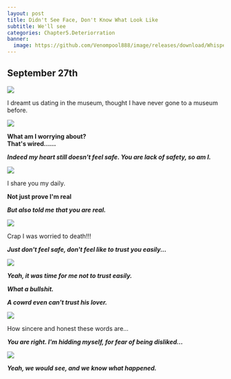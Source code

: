 ```yaml
---
layout: post
title: Didn't See Face, Don't Know What Look Like
subtitle: We'll see
categories: Chapter5.Deteriorration
banner:
  image: https://github.com/Venompool888/image/releases/download/Whisper/1697200404457.jpeg
---
```

  
## September 27th
  
![](https://github.com/Venompool888/image/releases/download/Whisper/Screenshot_20231015_111429.jpg)  
  
I dreamt us dating in the museum, thought I have never gone to a museum before.  
  
![](https://github.com/Venompool888/image/releases/download/Whisper/Screenshot_20231015_112524.jpg)  
  
**What am I worrying about?**  
**That's wired......**  
  
***Indeed my heart still doesn't feel safe. You are lack of safety, so am I.***  
  
![](https://github.com/Venompool888/image/releases/download/Whisper/Screenshot_20231015_112759.jpg)  
  
I share you my daily.  
  
**Not just prove I'm real**  
  
***But also told me that you are real.***  
  
![](https://github.com/Venompool888/image/releases/download/Whisper/Screenshot_20231015_113543.jpg)  
  
Crap I was worried to death!!!  
  
***Just don't feel safe, don't feel like to trust you easily...***  
  
![](https://github.com/Venompool888/image/releases/download/Whisper/Screenshot_20231015_113935.jpg)  
  
***Yeah, it was time for me not to trust easily.***  
  
***What a bullshit.***   
   
***A cowrd even can't trust his lover.***  
  
![](https://github.com/Venompool888/image/releases/download/Whisper/Screenshot_20231015_114202.jpg)  
  
How sincere and honest these words are...  
  
***You are right. I'm hidding myself, for fear of being disliked...***  
  
![](https://github.com/Venompool888/image/releases/download/Whisper/Screenshot_20231015_114253.jpg)  
  
***Yeah, we would see, and we know what happened.***